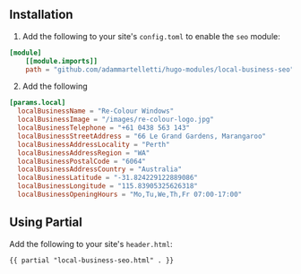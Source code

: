 
## Installation

1. Add the following to your site's `config.toml` to enable the `seo` module:

```toml
[module]
    [[module.imports]]
    path = "github.com/adammartelletti/hugo-modules/local-business-seo"
```

2. Add the following
   
```toml
[params.local]
  localBusinessName = "Re-Colour Windows"
  localBusinessImage = "/images/re-colour-logo.jpg"
  localBusinessTelephone = "+61 0438 563 143"
  localBusinessStreetAddress = "66 Le Grand Gardens, Marangaroo"
  localBusinessAddressLocality = "Perth"
  localBusinessAddressRegion = "WA"
  localBusinessPostalCode = "6064"
  localBusinessAddressCountry = "Australia"
  localBusinessLatitude = "-31.824229122889086"
  localBusinessLongitude = "115.83905325626318"
  localBusinessOpeningHours = "Mo,Tu,We,Th,Fr 07:00-17:00"
  ```

## Using Partial

Add the following to your site's `header.html`:

```
{{ partial "local-business-seo.html" . }}
```